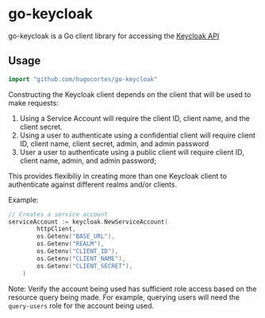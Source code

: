 # go-keycloak

go-keycloak is a Go client library for accessing the [Keycloak API](https://www.keycloak.org/documentation.html)

## Usage

```go
import "github.com/hugocortes/go-keycloak"
```

Constructing the Keycloak client depends on the client that will be used to make requests:
1. Using a Service Account will require the client ID, client name, and the client secret.
2. Using a user to authenticate using a confidential client will require client ID, client name, client secret, admin, and admin password
3. User a user to authenticate using a public client will require client ID, client name, admin, and admin password;

This provides flexibiliy in creating more than one Keycloak client to authenticate against different realms and/or clients.

Example:
```go
// Creates a service account
serviceAccount := keycloak.NewServiceAccount(
		httpClient,
		os.Getenv("BASE_URL"),
		os.Getenv("REALM"),
		os.Getenv("CLIENT_ID"),
		os.Getenv("CLIENT_NAME"),
		os.Getenv("CLIENT_SECRET"),
	)
```

Note: Verify the account being used has sufficient role access based on the resource query being made. For example, querying users will need the `query-users` role for the account being used.
